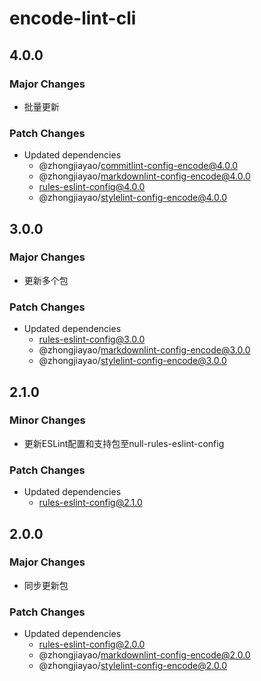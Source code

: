# encode-lint-cli

## 4.0.0

### Major Changes

- 批量更新

### Patch Changes

- Updated dependencies
  - @zhongjiayao/commitlint-config-encode@4.0.0
  - @zhongjiayao/markdownlint-config-encode@4.0.0
  - rules-eslint-config@4.0.0
  - @zhongjiayao/stylelint-config-encode@4.0.0

## 3.0.0

### Major Changes

- 更新多个包

### Patch Changes

- Updated dependencies
  - rules-eslint-config@3.0.0
  - @zhongjiayao/markdownlint-config-encode@3.0.0
  - @zhongjiayao/stylelint-config-encode@3.0.0

## 2.1.0

### Minor Changes

- 更新ESLint配置和支持包至null-rules-eslint-config

### Patch Changes

- Updated dependencies
  - rules-eslint-config@2.1.0

## 2.0.0

### Major Changes

- 同步更新包

### Patch Changes

- Updated dependencies
  - rules-eslint-config@2.0.0
  - @zhongjiayao/markdownlint-config-encode@2.0.0
  - @zhongjiayao/stylelint-config-encode@2.0.0

